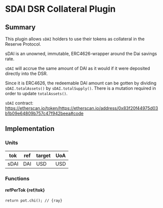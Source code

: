 # SDAI DSR Collateral Plugin

## Summary

This plugin allows `sDAI` holders to use their tokens as collateral in the Reserve Protocol.

sDAI is an unowned, immutable, ERC4626-wrapper around the Dai savings rate.

`sDAI` will accrue the same amount of DAI as it would if it were deposited directly into the DSR.

Since it is ERC4626, the redeemable DAI amount can be gotten by dividing `sDAI.totalAssets()` by `sDAI.totalSupply()`. There is a mutation required in order to update `totalAssets()`.

`sDAI` contract: <https://etherscan.io/token/https://etherscan.io/address/0x83f20f44975d03b1b09e64809b757c47f942beea#code>

## Implementation

### Units

| tok  | ref | target | UoA |
| ---- | --- | ------ | --- |
| sDAI | DAI | USD    | USD |

### Functions

#### refPerTok {ref/tok}

`return pot.chi(); // {ray}`
